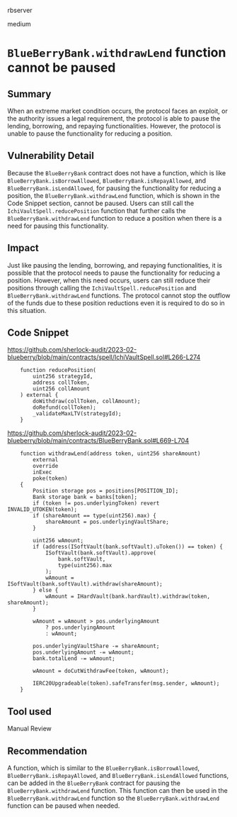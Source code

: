 rbserver

medium

# `BlueBerryBank.withdrawLend` function cannot be paused

## Summary
When an extreme market condition occurs, the protocol faces an exploit, or the authority issues a legal requirement, the protocol is able to pause the lending, borrowing, and repaying functionalities. However, the protocol is unable to pause the functionality for reducing a position.

## Vulnerability Detail
Because the `BlueBerryBank` contract does not have a function, which is like `BlueBerryBank.isBorrowAllowed`, `BlueBerryBank.isRepayAllowed`, and `BlueBerryBank.isLendAllowed`, for pausing the functionality for reducing a position, the `BlueBerryBank.withdrawLend` function, which is shown in the Code Snippet section, cannot be paused. Users can still call the `IchiVaultSpell.reducePosition` function that further calls the `BlueBerryBank.withdrawLend` function to reduce a position when there is a need for pausing this functionality.

## Impact
Just like pausing the lending, borrowing, and repaying functionalities, it is possible that the protocol needs to pause the functionality for reducing a position. However, when this need occurs, users can still reduce their positions through calling the `IchiVaultSpell.reducePosition` and `BlueBerryBank.withdrawLend` functions. The protocol cannot stop the outflow of the funds due to these position reductions even it is required to do so in this situation.

## Code Snippet
https://github.com/sherlock-audit/2023-02-blueberry/blob/main/contracts/spell/IchiVaultSpell.sol#L266-L274
```solidity
    function reducePosition(
        uint256 strategyId,
        address collToken,
        uint256 collAmount
    ) external {
        doWithdraw(collToken, collAmount);
        doRefund(collToken);
        _validateMaxLTV(strategyId);
    }
```

https://github.com/sherlock-audit/2023-02-blueberry/blob/main/contracts/BlueBerryBank.sol#L669-L704
```solidity
    function withdrawLend(address token, uint256 shareAmount)
        external
        override
        inExec
        poke(token)
    {
        Position storage pos = positions[POSITION_ID];
        Bank storage bank = banks[token];
        if (token != pos.underlyingToken) revert INVALID_UTOKEN(token);
        if (shareAmount == type(uint256).max) {
            shareAmount = pos.underlyingVaultShare;
        }

        uint256 wAmount;
        if (address(ISoftVault(bank.softVault).uToken()) == token) {
            ISoftVault(bank.softVault).approve(
                bank.softVault,
                type(uint256).max
            );
            wAmount = ISoftVault(bank.softVault).withdraw(shareAmount);
        } else {
            wAmount = IHardVault(bank.hardVault).withdraw(token, shareAmount);
        }

        wAmount = wAmount > pos.underlyingAmount
            ? pos.underlyingAmount
            : wAmount;

        pos.underlyingVaultShare -= shareAmount;
        pos.underlyingAmount -= wAmount;
        bank.totalLend -= wAmount;

        wAmount = doCutWithdrawFee(token, wAmount);

        IERC20Upgradeable(token).safeTransfer(msg.sender, wAmount);
    }
```

## Tool used

Manual Review

## Recommendation
A function, which is similar to the `BlueBerryBank.isBorrowAllowed`, `BlueBerryBank.isRepayAllowed`, and `BlueBerryBank.isLendAllowed` functions, can be added in the `BlueBerryBank` contract for pausing the `BlueBerryBank.withdrawLend` function. This function can then be used in the `BlueBerryBank.withdrawLend` function so the `BlueBerryBank.withdrawLend` function can be paused when needed.
